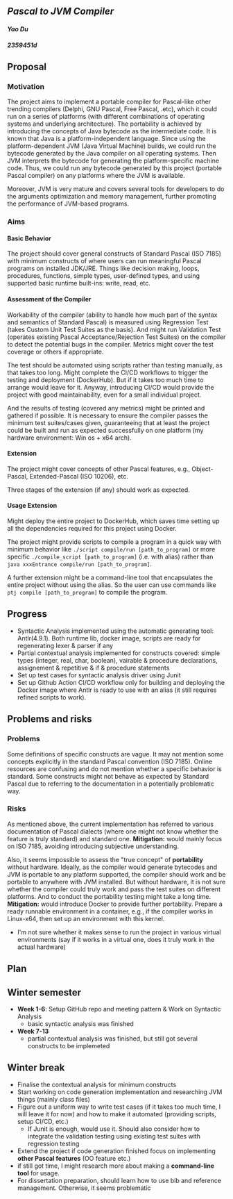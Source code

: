 ## *Pascal to JVM Compiler* 
#### *Yao Du* 
#### *2359451d* 

## Proposal
### Motivation

The project aims to implement a portable compiler for Pascal-like other trending compilers (Delphi, GNU Pascal, Free Pascal, .etc), which it could run on a series of platforms (with different combinations of operating systems and underlying architecture). The portability is achieved by introducing the concepts of Java bytecode as the intermediate code. It is known that Java is a platform-independent language. Since using the platform-dependent JVM (Java Virtual Machine) builds, we could run the bytecode generated by the Java compiler on all operating systems. Then JVM interprets the bytecode for generating the platform-specific machine code. Thus, we could run any bytecode generated by this project (portable Pascal compiler) on any platforms where the JVM is available.

Moreover, JVM is very mature and covers several tools for developers to do the arguments optimization and memory management, further promoting the performance of JVM-based programs.

### Aims


#### Basic Behavior

The project should cover general constructs of Standard Pascal (ISO 7185) with minimum constructs of where users can run meaningful Pascal programs on installed JDK/JRE. Things like decision making, loops, procedures, functions, simple types, user-defined types, and using supported basic runtime built-ins: write, read, etc.

#### Assessment of the Compiler

Workability of the compiler (ability to handle how much part of the syntax and semantics of Standard Pascal) is measured using Regression Test (takes Custom Unit Test Suites as the basis). And might run Validation Test (operates existing Pascal Acceptance/Rejection Test Suites) on the compiler to detect the potential bugs in the compiler. Metrics might cover the test coverage or others if appropriate.

The test should be automated using scripts rather than testing manually, as that takes too long. Might complete the  CI/CD workflows to trigger the testing and deployment (DockerHub). But if it takes too much time to arrange would leave for it. Anyway, introducing CI/CD would provide the project with good maintainability, even for a small individual project.

And the results of testing (covered any metrics) might be printed and gathered if possible. It is necessary to ensure the compiler passes the minimum test suites/cases given, guaranteeing that at least the project could be built and run as expected successfully on one platform (my hardware environment: Win os + x64 arch).

#### Extension

The project might cover concepts of other Pascal features, e.g., Object-Pascal, Extended-Pascal (ISO 10206), etc.

Three stages of the extension (if any) should work as expected.

#### Usage Extension

Might deploy the entire project to DockerHub, which saves time setting up all the dependencies required for this project using Docker.

The project might provide scripts to compile a program in a quick way with minimum behavior like `./script compile/run [path_to_program]` or more specific `./compile_script [path_to_program]` (i.e. with alias) rather than `java xxxEntrance compile/run [path_to_program]`.

A further extension might be a command-line tool that encapsulates the entire project without using the alias. So the user can use commands like `ptj compile [path_to_program]` to compile the program.

## Progress

* Syntactic Analysis implemented using the automatic generating tool: Antlr(4.9.1). Both runtime lib, docker image, scripts are ready for regenerating lexer & parser if any
* Partial contextual analysis implemented for constructs covered: simple types (integer, real, char, boolean), vairable & procedure declarations, assignement & repetitive & if & procedure statements
* Set up test cases for syntactic analysis driver using Junit
* Set up Github Action CI/CD workflow only for building and deploying the Docker image where Antlr is ready to use with an alias (it still requires refined scripts to work).

## Problems and risks
### Problems

Some definitions of specific constructs are vague. It may not mention some concepts explicitly in the standard Pascal convention (ISO 7185). Online resources are confusing and do not mention whether a specific behavior is standard. Some constructs might not behave as expected by Standard Pascal due to referring to the documentation in a potentially problematic way.

### Risks

As mentioned above, the current implementation has referred to various documentation of Pascal dialects (where one might not know whether the feature is truly standard) and standard one. **Mitigation:** would mainly focus on ISO 7185, avoiding introducing subjective understanding.

Also, it seems impossible to assess the "true concept" of **portability** without hardware. Ideally, as the compiler would generate bytecodes and JVM is portable to any platform supported, the compiler should work and be portable to anywhere with JVM installed. But without hardware, it is not sure whether the compiler could truly work and pass the test suites on different platforms. And to conduct the portability testing might take a long time. **Mitigation:** would introduce Docker to provide further portability. Prepare a ready runnable environment in a container, e.g., if the compiler works in Linux-x64, then set up an environment with this kernel.

* I'm not sure whether it makes sense to run the project in various virtual environments (say if it works in a virtual one, does it truly work in the actual hardware)

## Plan
<!-- *[Time plan, in roughly weekly to monthly blocks, up until submission week]* -->

## Winter semester

* **Week 1-6**: Setup GitHub repo and meeting pattern & Work on Syntactic Analysis
  * basic syntactic analysis was finished
* **Week 7-13**
  * partial contextual analysis was finished, but still got several constructs to be implemeted

## Winter break

* Finalise the contextual analysis for minimum constructs
* Start working on code generation implementation and researching JVM things (mainly class files)
* Figure out a uniform way to write test cases (if it takes too much time, I will leave it for now) and how to make it automated (providing scripts, setup CI/CD, etc.)
  * If Junit is enough, would use it. Should also consider how to integrate the validation testing using existing test suites with regression testing
* Extend the project if code generation finished focus on implementing **other Pascal features** (OO feature etc.)
* if still got time, I might research more about making a **command-line tool** for usage.
* For dissertation preparation, should learn how to use bib and reference management. Otherwise, it seems problematic